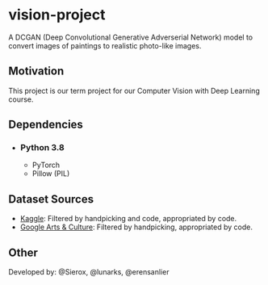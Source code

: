 # vision-project
A DCGAN (Deep Convolutional Generative Adverserial Network) model to convert images of paintings to realistic photo-like images.

## Motivation
This project is our term project for our Computer Vision with Deep Learning course.

## Dependencies
- ### Python 3.8
  - PyTorch
  - Pillow (PIL)
  
## Dataset Sources
- [Kaggle](https://www.kaggle.com/arnaud58/landscape-pictures): Filtered by handpicking and code, appropriated by code.
- [Google Arts & Culture](https://artsandculture.google.com/): Filtered by handpicking, appropriated by code.

## Other
Developed by: @Sierox, @lunarks, @erensanlier
